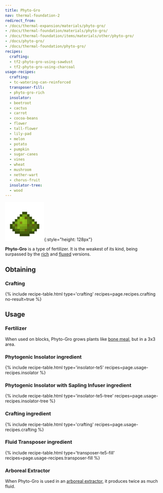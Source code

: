 ```yaml
---
title: Phyto-Gro
nav: thermal-foundation-2
redirect_from:
- /docs/thermal-expansion/materials/phyto-gro/
- /docs/thermal-foundation/materials/phyto-gro/
- /docs/thermal-foundation/items/materials/other/phyto-gro/
- /docs/phyto-gro/
- /docs/thermal-foundation/phyto-gro/
recipes:
  crafting:
  - tf2-phyto-gro-using-sawdust
  - tf2-phyto-gro-using-charcoal
usage-recipes:
  crafting:
  - tc-watering-can-reinforced
  transposer-fill:
  - phyto-gro-rich
  insolator:
  - beetroot
  - cactus
  - carrot
  - cocoa-beans
  - flower
  - tall-flower
  - lily-pad
  - melon
  - potato
  - pumpkin
  - sugar-canes
  - vines
  - wheat
  - mushroom
  - nether-wart
  - chorus-fruit
  insolator-tree:
  - wood
---
```


![Phyto-Gro](/assets/images/thermal-foundation/phyto-gro.png){:style="height: 128px"}


**Phyto-Gro** is a type of fertilizer. It is the weakest of its kind, being
surpassed by the [rich](/docs/thermal-foundation-2/rich-phyto-gro/) and
[fluxed](/docs/thermal-foundation-2/fluxed-phyto-gro/) versions.


Obtaining
---------

### Crafting
{% include recipe-table.html type='crafting' recipes=page.recipes.crafting no-result=true %}


Usage
-----

### Fertilizer
When used on blocks, Phyto-Gro grows plants like [bone
meal](https://minecraft.gamepedia.com/Bone_Meal), but in a 3x3 area.

### Phytogenic Insolator ingredient
{% include recipe-table.html type='insolator-te5' recipes=page.usage-recipes.insolator %}

### Phytogenic Insolator with Sapling Infuser ingredient
{% include recipe-table.html type='insolator-te5-tree' recipes=page.usage-recipes.insolator-tree %}

### Crafting ingredient
{% include recipe-table.html type='crafting' recipes=page.usage-recipes.crafting %}

### Fluid Transposer ingredient
{% include recipe-table.html type='transposer-te5-fill' recipes=page.usage-recipes.transposer-fill %}

### Arboreal Extractor
When Phyto-Gro is used in an [arboreal extractor](/docs/thermal-expansion-5/arboreal-extractor/), it
produces twice as much fluid.
